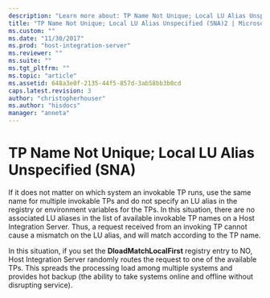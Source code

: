 ```yaml
---
description: "Learn more about: TP Name Not Unique; Local LU Alias Unspecified (SNA)"
title: "TP Name Not Unique; Local LU Alias Unspecified (SNA)2 | Microsoft Docs"
ms.custom: ""
ms.date: "11/30/2017"
ms.prod: "host-integration-server"
ms.reviewer: ""
ms.suite: ""
ms.tgt_pltfrm: ""
ms.topic: "article"
ms.assetid: 648a3e0f-2135-44f5-857d-3ab58bb3b0cd
caps.latest.revision: 3
author: "christopherhouser"
ms.author: "hisdocs"
manager: "anneta"
---
```

# TP Name Not Unique; Local LU Alias Unspecified (SNA)
If it does not matter on which system an invokable TP runs, use the same name for multiple invokable TPs and do not specify an LU alias in the registry or environment variables for the TPs. In this situation, there are no associated LU aliases in the list of available invokable TP names on a Host Integration Server. Thus, a request received from an invoking TP cannot cause a mismatch on the LU alias, and will match according to the TP name.  
  
 In this situation, if you set the **DloadMatchLocalFirst** registry entry to NO, Host Integration Server randomly routes the request to one of the available TPs. This spreads the processing load among multiple systems and provides hot backup (the ability to take systems online and offline without disrupting service).
